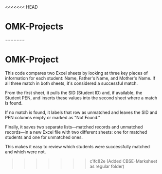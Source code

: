 <<<<<<< HEAD
# OMK-Projects
=======
# OMK-Project

This code compares two Excel sheets by looking at three key pieces of information for each student: Name, Father's Name, and Mother's Name. If all three match in both sheets, it's considered a successful match.

From the first sheet, it pulls the SID (Student ID) and, if available, the Student PEN, and inserts these values into the second sheet where a match is found.

If no match is found, it labels that row as unmatched and leaves the SID and PEN columns empty or marked as "Not Found."

Finally, it saves two separate lists—matched records and unmatched records—in a new Excel file with two different sheets: one for matched students and one for unmatched ones.

This makes it easy to review which students were successfully matched and which were not.
>>>>>>> c1fc82e (Added CBSE-Marksheet as regular folder)
